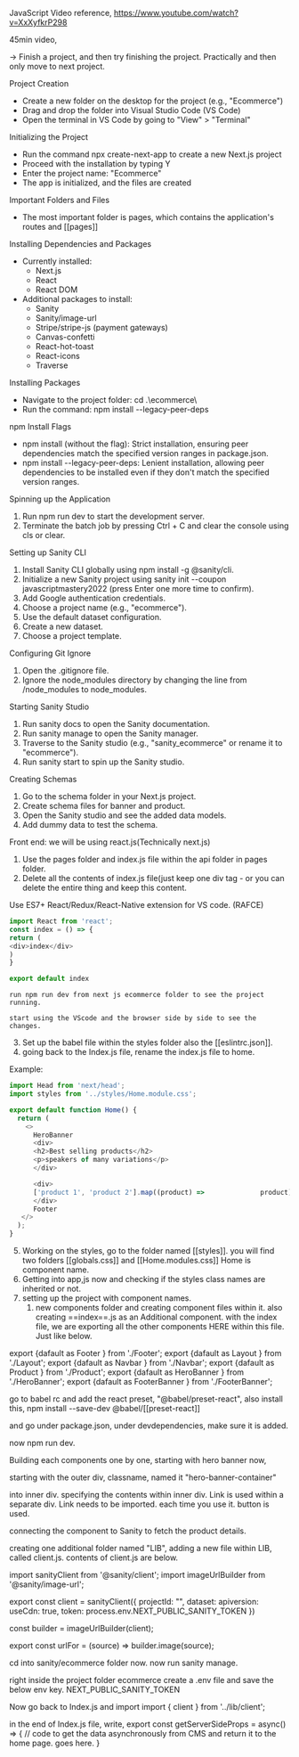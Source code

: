 

JavaScript Video reference, https://www.youtube.com/watch?v=XxXyfkrP298


45min video, 

-> Finish a project, and then try finishing the project. Practically and then only move to next project. 


Project Creation

- Create a new folder on the desktop for the project (e.g., "Ecommerce")
- Drag and drop the folder into Visual Studio Code (VS Code)
- Open the terminal in VS Code by going to "View" > "Terminal"

Initializing the Project

- Run the command npx create-next-app to create a new Next.js project
- Proceed with the installation by typing Y
- Enter the project name: "Ecommerce"
- The app is initialized, and the files are created

Important Folders and Files

- The most important folder is pages, which contains the application's routes and [[pages]]

Installing Dependencies and Packages

- Currently installed:
    - Next.js
    - React
    - React DOM
- Additional packages to install:
    - Sanity
    - Sanity/image-url
    - Stripe/stripe-js (payment gateways)
    - Canvas-confetti
    - React-hot-toast
    - React-icons
    - Traverse

Installing Packages

- Navigate to the project folder: cd .\ecommerce\
- Run the command: npm install --legacy-peer-deps

npm Install Flags

- npm install (without the flag): Strict installation, ensuring peer dependencies match the specified version ranges in package.json.
- npm install --legacy-peer-deps: Lenient installation, allowing peer dependencies to be installed even if they don't match the specified version ranges.

 Spinning up the Application

1. Run npm run dev to start the development server.
2. Terminate the batch job by pressing Ctrl + C and clear the console using cls or clear.

Setting up Sanity CLI

1. Install Sanity CLI globally using npm install -g @sanity/cli.
2. Initialize a new Sanity project using sanity init --coupon javascriptmastery2022 (press Enter one more time to confirm).
3. Add Google authentication credentials.
4. Choose a project name (e.g., "ecommerce").
5. Use the default dataset configuration.
6. Create a new dataset.
7. Choose a project template.

Configuring Git Ignore

1. Open the .gitignore file.
2. Ignore the node_modules directory by changing the line from /node_modules to node_modules.

Starting Sanity Studio

1. Run sanity docs to open the Sanity documentation.
2. Run sanity manage to open the Sanity manager.
3. Traverse to the Sanity studio (e.g., "sanity_ecommerce" or rename it to "ecommerce").
4. Run sanity start to spin up the Sanity studio.

Creating Schemas

1. Go to the schema folder in your Next.js project.
2. Create schema files for banner and product.
3. Open the Sanity studio and see the added data models. 
4. Add dummy data to test the schema.

Front end: we will be using react.js(Technically next.js)

   1. Use the pages folder and index.js file within the api folder in pages folder. 
   2. Delete all the contents of index.js file(just keep one div tag - or you can delete the entire thing and keep this content.


   Use ES7+ React/Redux/React-Native extension for VS code. (RAFCE)

   ```javascript
import React from 'react';
const index = () => {
return (
<div>index</div>
)
}

export default index
```


    run npm run dev from next js ecommerce folder to see the project running. 

    start using the VScode and the browser side by side to see the changes.

   3. Set up the babel file within the styles folder also the [[eslintrc.json]]. 
   4. going back to the Index.js file, rename the index.js file to home. 

   Example:      
```javascript
import Head from 'next/head';
import styles from '../styles/Home.module.css';

export default function Home() {
  return ( 
    <>
      HeroBanner
      <div>
      <h2>Best selling products</h2>
      <p>speakers of many variations</p>
      </div>

      <div>
      ['product 1', 'product 2'].map((product) =>              product)
      </div>
      Footer
   </> 
  );
}
```


   5. Working on the styles, go to the folder named [[styles]]. you will find two folders [[globals.css]] and [[Home.modules.css]] Home is component name.
   6. Getting into app,js now and checking if the styles class names are inherited or not. 
   7. setting up the project with component names. 
	   1. new components folder and creating component files within it.  also creating ==index==.js as an Additional component. with the index file, we are exporting all the other components HERE within this file. Just like below. 

export {dafault as Footer } from './Footer';
export {dafault as Layout } from './Layout';
export {dafault as Navbar } from './Navbar';
export {dafault as Product } from './Product';
export {dafault as HeroBanner } from './HeroBanner';
export {dafault as FooterBanner } from './FooterBanner';

go to babel rc and add the react preset, 
		"@babel/preset-react",
	also install this, npm install --save-dev @babel/[[preset-react]]

and go under package.json, under devdependencies, make sure it is added. 


now npm run dev. 

Building each components one by one, 
starting with hero banner now, 


starting with the outer div, classname, named it "hero-banner-container"

into inner div. 
specifying the contents within inner div. 
Link is used within a separate div. Link needs to be imported. each time you use it. button is used. 

connecting the component to Sanity to fetch the product details.

creating one additional folder named "LIB", adding a new file within LIB, called client.js. contents of client.js are below. 

import sanityClient from '@sanity/client';
import imageUrlBuilder from '@sanity/image-url';

export const client = sanityClient({
projectId: "",
dataset: 
apiversion:
useCdn: true, 
token: process.env.NEXT_PUBLIC_SANITY_TOKEN
})

const builder = imageUrlBuilder(client);

export const urlFor = (source) => builder.image(source);

cd into sanity/ecommerce folder now. now run sanity manage.

right inside the project folder ecommerce create a .env file and save the below env key. 
NEXT_PUBLIC_SANITY_TOKEN


Now go back to Index.js and import 
import { client } from '../lib/client';


in the end of Index.js file, write, 
export const getServerSideProps = async() => {
// code to get the data asynchronously from CMS and return it to the home page. goes here. 
}

























